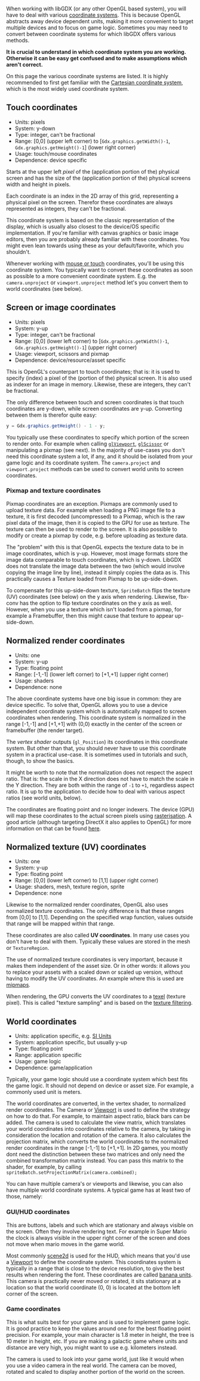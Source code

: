 When working with libGDX (or any other OpenGL based system), you will have to deal with various [coordinate systems](https://en.wikipedia.org/wiki/Coordinate_system). This is because OpenGL abstracts away device dependent units, making it more convenient to target multiple devices and to focus on game logic. Sometimes you may need to convert between coordinate systems for which libGDX offers various methods.

**It is crucial to understand in which coordinate system you are working. Otherwise it can be easy get confused and to make assumptions which aren't correct.**

On this page the various coordinate systems are listed. It is highly recommended to first get familiar with the [Cartesian coordinate system](https://en.wikipedia.org/wiki/Cartesian_coordinate_system), which is the most widely used coordinate system.

## Touch coordinates
 * Units: pixels
 * System: y-down
 * Type: integer, can't be fractional
 * Range: [0,0] (upper left corner) to [`Gdx.graphics.getWidth()-1`, `Gdx.graphics.getHeight()-1`] (lower right corner)
 * Usage: touch/mouse coordinates
 * Dependence: device specific

Starts at the upper left *pixel* of the (application portion of the) physical screen and has the size of the (application portion of the) physical screens width and height in pixels.

Each coordinate is an index in the 2D array of this grid, representing a physical pixel on the screen. Therefor these coordinates are always represented as integers, they can't be fractional.

This coordinate system is based on the classic representation of the display, which is usually also closest to the device/OS specific implementation. If you're familiar with canvas graphics or basic image editors, then you are probably already familiar with these coordinates. You might even lean towards using these as your default/favorite, which you shouldn't.

Whenever working with [mouse or touch](https://github.com/libgdx/libgdx/wiki/Mouse%2C-touch-%26-keyboard#mouse--touch) coordinates, you'll be using this coordinate system. You typically want to convert these coordinates as soon as possible to a more convenient coordinate system. E.g. the `camera.unproject` or `viewport.unproject` method let's you convert them to world coordinates (see below).

## Screen or image coordinates
 * Units: pixels
 * System: y-up
 * Type: integer, can't be fractional
 * Range: [0,0] (lower left corner) to [`Gdx.graphics.getWidth()-1`, `Gdx.graphics.getHeight()-1`] (upper right corner)
 * Usage: viewport, scissors and pixmap
 * Dependence: device/resource/asset specific

This is OpenGL's counterpart to touch coordinates; that is: it is used to specify (index) a pixel of the (portion of the) physical screen. It is also used as indexer for an image in memory. Likewise, these are integers, they can't be fractional.

The only difference between touch and screen coordinates is that touch coordinates are y-down, while screen coordinates are y-up. Converting between them is therefor quite easy:

```java
y = Gdx.graphics.getHeight() - 1 - y;
```

You typically use these coordinates to specify which portion of the screen to render onto. For example when calling [`glViewport`](https://www.khronos.org/opengles/sdk/1.1/docs/man/glViewport.xml), [`glScissor`](https://www.khronos.org/opengles/sdk/1.1/docs/man/glScissor.xml) or manipulating a pixmap (see next). In the majority of use-cases you don't need this coordinate system a lot, if any, and it should be isolated from your game logic and its coordinate system. The `camera.project` and `viewport.project` methods can be used to convert world units to screen coordinates.

### Pixmap and texture coordinates

Pixmap coordinates are an exception. Pixmaps are commonly used to upload texture data. For example when loading a PNG image file to a texture, it is first decoded (uncompressed) to a Pixmap, which is the raw pixel data of the image, then it is copied to the GPU for use as texture. The texture can then be used to render to the screen. It is also possible to modify or create a pixmap by code, e.g. before uploading as texture data.

The "problem" with this is that OpenGL expects the texture data to be in image coordinates, which is y-up. However, most image formats store the image data comparable to touch coordinates, which is y-down. LibGDX does not translate the image data between the two (which would involve copying the image line by line), instead it simply copies the data as is. This practically causes a Texture loaded from Pixmap to be up-side-down.

To compensate for this up-side-down texture, `SpriteBatch` flips the texture (UV) coordinates (see below) on the y axis when rendering. Likewise, fbx-conv has the option to flip texture coordinates on the y axis as well. However, when you use a texture which isn't loaded from a pixmap, for example a Framebuffer, then this might cause that texture to appear up-side-down.

## Normalized render coordinates
 * Units: one
 * System: y-up
 * Type: floating point
 * Range: [-1,-1] (lower left corner) to [+1,+1] (upper right corner)
 * Usage: shaders
 * Dependence: none

The above coordinate systems have one big issue in common: they are device specific. To solve that, OpenGL allows you to use a device independent coordinate system which is automatically mapped to screen coordinates when rendering. This coordinate system is normalized in the range [-1,-1] and [+1,+1] with (0,0) exactly in the center of the screen or framebuffer (the render target).

The *vertex shader* outputs (`gl_Position`) its coordinates in this coordinate system. But other than that, you should never have to use this coordinate system in a practical use-case. It is sometimes used in tutorials and such, though, to show the basics.

It might be worth to note that the normalization does not respect the aspect ratio. That is: the scale in the X direction does not have to match the scale in the Y direction. They are both within the range of `-1` to `+1`, regardless aspect ratio. It is up to the application to decide how to deal with various aspect ratios (see world units, below).

The coordinates are floating point and no longer indexers. The device (GPU) will map these coordinates to the actual screen pixels using [rasterisation](https://en.wikipedia.org/wiki/Rasterisation). A good article (although targeting DirectX it also applies to OpenGL) for more information on that can be found [here](https://msdn.microsoft.com/en-us/library/windows/desktop/cc627092(v=vs.85).aspx).

## Normalized texture (UV) coordinates
 * Units: one
 * System: y-up
 * Type: floating point
 * Range: [0,0] (lower left corner) to [1,1] (upper right corner)
 * Usage: shaders, mesh, texture region, sprite
 * Dependence: none

Likewise to the normalized render coordinates, OpenGL also uses normalized texture coordinates. The only difference is that these ranges from [0,0] to [1,1]. Depending on the specified wrap function, values outside that range will be mapped within that range.

These coordinates are also called **UV coordinates**. In many use cases you don't have to deal with them. Typically these values are stored in the mesh or `TextureRegion`.

The use of normalized texture coordinates is very important, because it makes them independent of the asset size. Or in other words: it allows you to replace your assets with a scaled down or scaled up version, without having to modify the UV coordinates. An example where this is used are [mipmaps](https://en.wikipedia.org/wiki/Mipmap).

When rendering, the GPU converts the UV coordinates to a [texel](https://en.wikipedia.org/wiki/Texel_(graphics)) (texture pixel). This is called "texture sampling" and is based on the [texture filtering](https://en.wikipedia.org/wiki/Texture_filtering).

## World coordinates
 * Units: application specific, e.g. [SI Units](https://en.wikipedia.org/wiki/International_System_of_Units)
 * System: application specific, but usually y-up
 * Type: floating point
 * Range: application specific
 * Usage: game logic
 * Dependence: game/application

Typically, your game logic should use a coordinate system which best fits the game logic. It should not depend on device or asset size. For example, a commonly used unit is meters.

The world coordinates are converted, in the vertex shader, to normalized render coordinates. The Camera or [Viewport](https://github.com/libgdx/libgdx/wiki/Viewports) is used to define the strategy on how to do that. For example, to maintain aspect ratio, black bars can be added. The camera is used to calculate the view matrix, which translates your world coordinates into coordinates relative to the camera, by taking in consideration the location and rotation of the camera. It also calculates the projection matrix, which converts the world coordinates to the normalized render coordinates in the range [-1,-1] to [+1,+1]. In 2D games, you mostly dont need the distinction between these two matrices and only need the combined transformation matrix instead. You can pass this matrix to the shader, for example, by calling `spriteBatch.setProjectionMatrix(camera.combined);`

You can have multiple camera's or viewports and likewise, you can also have multiple world coordinate systems. A typical game has at least two of those, namely:

### GUI/HUD coordinates
This are buttons, labels and such which are stationary and always visible on the screen. Often they involve rendering text. For example in Super Mario the clock is always visible in the upper right corner of the screen and does not move when mario moves in the game world.

Most commonly [scene2d](https://github.com/libgdx/libgdx/wiki/Scene2d) is used for the HUD, which means that you'd use a [Viewport](https://github.com/libgdx/libgdx/wiki/Viewports) to define the coordinate system. This coordinates system is typically in a range that is close to the device resolution, to give the best results when rendering the font. These coordinates are called [banana units](https://xoppa.github.io/blog/pixels/). This camera is practically never moved or rotated, it sits stationary at a location so that the world coordinate (0, 0) is located at the bottom left corner of the screen.

### Game coordinates
This is what suits best for your game and is used to implement game logic. It is good practice to keep the values around one for the best floating point precision. For example, your main character is 1.8 meter in height, the tree is 10 meter in height, etc. If you are making a galactic game where units and distance are very high, you might want to use e.g. kilometers instead.

The camera is used to look into your game world, just like it would when you use a video camera in the real world. The camera can be moved, rotated and scaled to display another portion of the world on the screen.